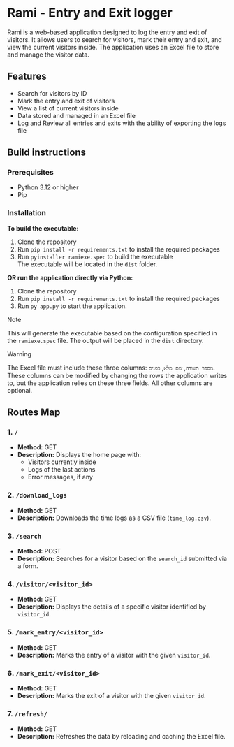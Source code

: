 # Rami - Entry and Exit logger

Rami is a web-based application designed to log the entry and exit of visitors. It allows users to search for visitors, mark their entry and exit, and view the current visitors inside. The application uses an Excel file to store and manage the visitor data.

## Features
- Search for visitors by ID
- Mark the entry and exit of visitors
- View a list of current visitors inside
- Data stored and managed in an Excel file
- Log and Review all entries and exits with the ability of exporting the logs file

## Build instructions

### Prerequisites
- Python 3.12 or higher
- Pip

### Installation

**To build the executable:**
1. Clone the repository
2. Run `pip install -r requirements.txt` to install the required packages
3. Run `pyinstaller ramiexe.spec` to build the executable  
   The executable will be located in the `dist` folder.

**OR run the application directly via Python:**
1. Clone the repository
2. Run `pip install -r requirements.txt` to install the required packages
3. Run `py app.py` to start the application.


> [!NOTE]
> This will generate the executable based on the configuration specified in the ``ramiexe.spec`` file. The output will be placed in the ``dist`` directory.


> [!WARNING]
> The Excel file must include these three columns: ``מספר תעודה``, ``שם מלא``, ``בפנים``.  
> These columns can be modified by changing the rows the application writes to, but the application relies on these three fields. All other columns are optional.


## Routes Map

### 1. `/`
- **Method:** GET
- **Description:** Displays the home page with:
  - Visitors currently inside
  - Logs of the last actions
  - Error messages, if any

### 2. `/download_logs`
- **Method:** GET
- **Description:** Downloads the time logs as a CSV file (`time_log.csv`).

### 3. `/search`
- **Method:** POST
- **Description:** Searches for a visitor based on the `search_id` submitted via a form.

### 4. `/visitor/<visitor_id>`
- **Method:** GET
- **Description:** Displays the details of a specific visitor identified by `visitor_id`.

### 5. `/mark_entry/<visitor_id>`
- **Method:** GET
- **Description:** Marks the entry of a visitor with the given `visitor_id`.

### 6. `/mark_exit/<visitor_id>`
- **Method:** GET
- **Description:** Marks the exit of a visitor with the given `visitor_id`.

### 7. `/refresh/`
- **Method:** GET
- **Description:** Refreshes the data by reloading and caching the Excel file.
